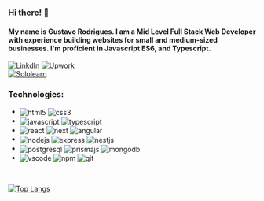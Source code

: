 ### Hi there! 👋
#### My name is Gustavo Rodrigues. I am a Mid Level Full Stack Web Developer with experience building websites for small and medium-sized businesses. I'm proficient in Javascript ES6, and Typescript.

[![LinkdIn](https://img.shields.io/badge/LinkedIn-0077B5?style=for-the-badge&logo=linkedin&logoColor=white)](https://www.linkedin.com/in/rodriguers/)
[![Upwork](https://img.shields.io/badge/UpWork-6FDA44?style=for-the-badge&logo=Upwork&logoColor=white)](https://www.upwork.com/freelancers/~01c6be7943a80207eb?mp_source=share)
<br/>
[![Sololearn](https://img.shields.io/badge/-Sololearn-3a464b?style=for-the-badge&logo=Sololearn&logoColor=white)](https://www.sololearn.com/profile/24809234/?ref=app)

<!--![Gustavo Rodrigues's GitHub stats](https://github-readme-stats.vercel.app/api?username=rodriguers&show_icons=true&theme=dark) -->
### Technologies:

<div style="display: inline_block">
<ul>
<li>
<img align="center" alt="html5" src="https://img.shields.io/badge/HTML5-E34F26?style=for-the-badge&logo=html5&logoColor=white">
<img align="center" alt="css3" src="https://img.shields.io/badge/CSS3-1572B6?style=for-the-badge&logo=css3&logoColor=white">
</li>
<li>
<img align="center" alt="javascript" src="https://img.shields.io/badge/JavaScript-F7DF1E?style=for-the-badge&logo=javascript&logoColor=black">
<img align="center" alt="typescript" src="https://img.shields.io/badge/TypeScript-007ACC?style=for-the-badge&logo=typescript&logoColor=white">
</li>
<li>
<img align="center" alt="react" src="https://img.shields.io/badge/React-20232A?style=for-the-badge&logo=react&logoColor=61DAF">
<img align="center" alt="next" src="https://img.shields.io/badge/Next-black?style=for-the-badge&logo=next.js&logoColor=white">
<img align="center" alt="angular" src="https://img.shields.io/badge/Angular-DD0031?style=for-the-badge&logo=angular&logoColor=white">
</li>
<li>
<img align="center" alt="nodejs" src="https://img.shields.io/badge/Node.js-43853D?style=for-the-badge&logo=node.js&logoColor=white">
<img align="center" alt="express" src="https://img.shields.io/badge/express.js-%23404d59.svg?style=for-the-badge&logo=express&logoColor=%2361DAFB">
<img align="center" alt="nestjs" src="https://img.shields.io/badge/nestjs-%23E0234E.svg?style=for-the-badge&logo=nestjs&logoColor=white">
</li>
<li>
<img align="center" alt="postgresql" src="https://img.shields.io/badge/PostgreSQL-316192?style=for-the-badge&logo=postgresql&logoColor=white">
<img align="center" alt="prismajs" src="https://img.shields.io/badge/Prisma-3982CE?style=for-the-badge&logo=Prisma&logoColor=white">
<img align="center" alt="mongodb" src="https://img.shields.io/badge/MongoDB-%234ea94b.svg?style=for-the-badge&logo=mongodb&logoColor=white">
</li>
<li>
<img align="center" alt="vscode" src="https://img.shields.io/badge/Visual_Studio-5C2D91?style=for-the-badge&logo=visual%20studio&logoColor=white">
<img align="center" alt="npm" src="https://img.shields.io/badge/NPM-%23000000.svg?style=for-the-badge&logo=npm&logoColor=white">
<img align="center" alt="git" src="https://img.shields.io/badge/git-%23F05033.svg?style=for-the-badge&logo=git&logoColor=white">
</li>
</ul>
</div>
<br/>

[![Top Langs](https://github-readme-stats.vercel.app/api/top-langs/?username=grx290s&layout=compact&theme=dark)](https://github.com/grx290s)


